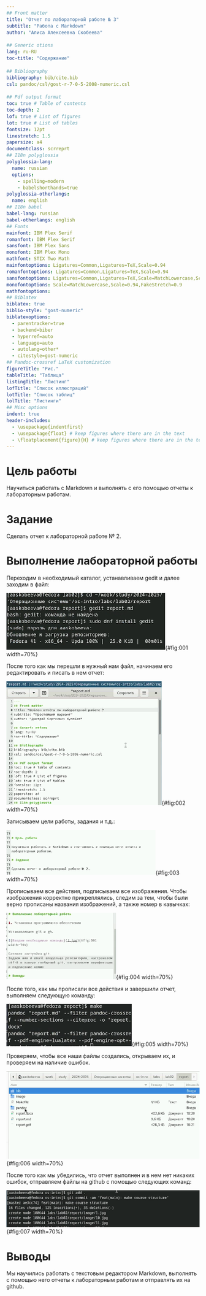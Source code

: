 ```yaml
---
## Front matter
title: "Отчет по лабораторной работе № 3"
subtitle: "Работа с Markdown"
author: "Алиса Алексеевна Скобеева"

## Generic otions
lang: ru-RU
toc-title: "Содержание"

## Bibliography
bibliography: bib/cite.bib
csl: pandoc/csl/gost-r-7-0-5-2008-numeric.csl

## Pdf output format
toc: true # Table of contents
toc-depth: 2
lof: true # List of figures
lot: true # List of tables
fontsize: 12pt
linestretch: 1.5
papersize: a4
documentclass: scrreprt
## I18n polyglossia
polyglossia-lang:
  name: russian
  options:
	- spelling=modern
	- babelshorthands=true
polyglossia-otherlangs:
  name: english
## I18n babel
babel-lang: russian
babel-otherlangs: english
## Fonts
mainfont: IBM Plex Serif
romanfont: IBM Plex Serif
sansfont: IBM Plex Sans
monofont: IBM Plex Mono
mathfont: STIX Two Math
mainfontoptions: Ligatures=Common,Ligatures=TeX,Scale=0.94
romanfontoptions: Ligatures=Common,Ligatures=TeX,Scale=0.94
sansfontoptions: Ligatures=Common,Ligatures=TeX,Scale=MatchLowercase,Scale=0.94
monofontoptions: Scale=MatchLowercase,Scale=0.94,FakeStretch=0.9
mathfontoptions:
## Biblatex
biblatex: true
biblio-style: "gost-numeric"
biblatexoptions:
  - parentracker=true
  - backend=biber
  - hyperref=auto
  - language=auto
  - autolang=other*
  - citestyle=gost-numeric
## Pandoc-crossref LaTeX customization
figureTitle: "Рис."
tableTitle: "Таблица"
listingTitle: "Листинг"
lofTitle: "Список иллюстраций"
lotTitle: "Список таблиц"
lolTitle: "Листинги"
## Misc options
indent: true
header-includes:
  - \usepackage{indentfirst}
  - \usepackage{float} # keep figures where there are in the text
  - \floatplacement{figure}{H} # keep figures where there are in the text
---
```


# Цель работы

Научиться работать с Markdown и выполнять с его помощью отчеты к лабораторным работам.

# Задание

Сделать отчет к лабораторной работе № 2.

# Выполнение лабораторной работы

Переходим в необходимый каталог, устанавливаем gedit и далее заходим в файл:

![Переходим в файл с помощью gedit report.md](image/1.png){#fig:001 width=70%}

После того как мы перешли в нужный нам файл, начинаем его редактировать и писать в нем отчет:

![Пишем отчет](image/2.png){#fig:002 width=70%}

Записываем цели работы, задания и т.д.:

![Продолжаем писать отчет](image/3.png){#fig:003 width=70%}

Прописываем все действия, подписываем все изображения. Чтобы изображения корректно прикреплялись, следим за тем, чтобы были верно прописаны названия изображений, а также номер в кавычках:

![Следим за корректной вставкой изображений](image/4.png){#fig:004 width=70%}

После того, как мы прописали все действия и завершили отчет, выполняем следующую команду:

![Выполняем команду make](image/5.png){#fig:005 width=70%}

Проверяем, чтобы все наши файлы создались, открываем их, и проверяем на наличие ошибок.

![Через каталог проверяем наличие необходимых файлов и их корректность](image/6.png){#fig:006 width=70%}

После того как мы убедились, что отчет выполнен и в нем нет никаких ошибок, отправляем файлы на github с помощью следующих команд:

![После выполнения команд, указанных на скрине, выполняем следующую команду: git push](image/7.png){#fig:007 width=70%}

# Выводы

Мы научились работать с текстовым редактором Markdown, выполнять с помощью него отчеты к лабораторным работам и отправлять их на github. 


